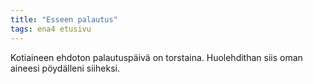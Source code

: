 ```yaml
---
title: "Esseen palautus"
tags: ena4 etusivu
---
```


Kotiaineen ehdoton palautuspäivä on torstaina. Huolehdithan siis oman aineesi pöydälleni siiheksi. 
